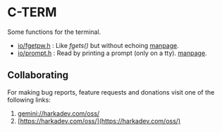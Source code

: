 # C-TERM

Some functions for the terminal.

- [io/fgetpw.h](io/fgetpw.h) : Like *fgets()* but without echoing [manpage](./doc/fgetpw.4.md).
- [io/prompt.h](io/prompt.h) : Read by printing a prompt (only on a tty).  [manpage](./doc/prompt.3.md).

## Collaborating

For making bug reports, feature requests and donations visit
one of the following links:

1. [gemini://harkadev.com/oss/](gemini://harkadev.com/oss/)
2. [https://harkadev.com/oss/](https://harkadev.com/oss/)

